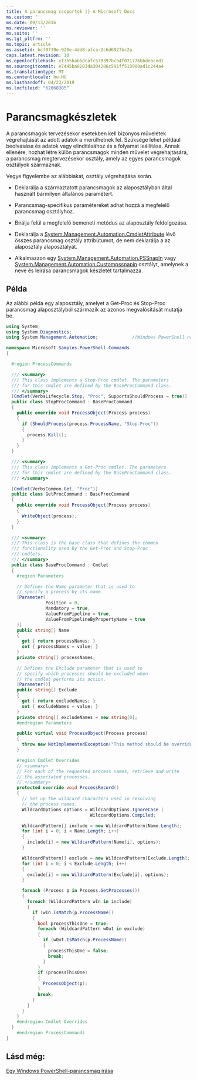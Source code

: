 ```yaml
---
title: A parancsmag csoportok |} A Microsoft Docs
ms.custom: ''
ms.date: 09/13/2016
ms.reviewer: ''
ms.suite: ''
ms.tgt_pltfrm: ''
ms.topic: article
ms.assetid: bcf0739e-920e-4dd8-afca-2c6d6927bc2a
caps.latest.revision: 10
ms.openlocfilehash: ef3b5bab5dcafc578397bcb4f071776bbdeaced1
ms.sourcegitcommit: e7445ba8203da304286c591ff513900ad1c244a4
ms.translationtype: MT
ms.contentlocale: hu-HU
ms.lasthandoff: 04/23/2019
ms.locfileid: "62068385"
---
```

# <a name="cmdlet-sets"></a>Parancsmagkészletek

A parancsmagok tervezésekor esetekben kell bizonyos műveletek végrehajtását az adott adatok a merülhetnek fel. Szüksége lehet például beolvasása és adatok vagy elindításához és a folyamat leállítása. Annak ellenére, hozhat létre külön parancsmagok minden művelet végrehajtására, a parancsmag megtervezésekor osztály, amely az egyes parancsmagok osztályok származnak.

Vegye figyelembe az alábbiakat, osztály végrehajtása során.

- Deklarálja a származtatott parancsmagok az alaposztályban által használt bármilyen általános paramétert.

- Parancsmag-specifikus paramétereket adhat hozzá a megfelelő parancsmag osztályhoz.

- Bírálja felül a megfelelő bemeneti metódus az alaposztály feldolgozása.

- Deklarálja a [System.Management.Automation.CmdletAttribute](/dotnet/api/System.Management.Automation.CmdletAttribute) lévő összes parancsmag osztály attribútumot, de nem deklarálja a az alaposztály alaposztályát.

- Alkalmazzon egy [System.Management.Automation.PSSnapIn](/dotnet/api/System.Management.Automation.PSSnapIn) vagy [System.Management.Automation.Custompssnapin](/dotnet/api/System.Management.Automation.CustomPSSnapIn) osztályt, amelynek a neve és leírása parancsmagok készletét tartalmazza.

## <a name="example"></a>Példa

Az alábbi példa egy alaposztály, amelyet a Get-Proc és Stop-Proc parancsmag alaposztályból származik az azonos megvalósítását mutatja be.

```csharp
using System;
using System.Diagnostics;
using System.Management.Automation;             //Windows PowerShell namespace.

namespace Microsoft.Samples.PowerShell.Commands
{

  #region ProcessCommands

  /// <summary>
  /// This class implements a Stop-Proc cmdlet. The parameters
  /// for this cmdlet are defined by the BaseProcCommand class.
  /// </summary>
  [Cmdlet(VerbsLifecycle.Stop, "Proc", SupportsShouldProcess = true)]
  public class StopProcCommand : BaseProcCommand
  {
    public override void ProcessObject(Process process)
    {
      if (ShouldProcess(process.ProcessName, "Stop-Proc"))
      {
        process.Kill();
      }
    }
  }

  /// <summary>
  /// This class implements a Get-Proc cmdlet. The parameters
  /// for this cmdlet are defined by the BaseProcCommand class.
  /// </summary>

  [Cmdlet(VerbsCommon.Get, "Proc")]
  public class GetProcCommand : BaseProcCommand
  {
    public override void ProcessObject(Process process)
    {
      WriteObject(process);
    }
  }

  /// <summary>
  /// This class is the base class that defines the common
  /// functionality used by the Get-Proc and Stop-Proc
  /// cmdlets.
  /// </summary>
  public class BaseProcCommand : Cmdlet
  {
    #region Parameters

    // Defines the Name parameter that is used to
    // specify a process by its name.
    [Parameter(
               Position = 0,
               Mandatory = true,
               ValueFromPipeline = true,
               ValueFromPipelineByPropertyName = true
    )]
    public string[] Name
    {
      get { return processNames; }
      set { processNames = value; }
    }
    private string[] processNames;

    // Defines the Exclude parameter that is used to
    // specify which processes should be excluded when
    // the cmdlet performs its action.
    [Parameter()]
    public string[] Exclude
    {
      get { return excludeNames; }
      set { excludeNames = value; }
    }
    private string[] excludeNames = new string[0];
    #endregion Parameters

    public virtual void ProcessObject(Process process)
    {
      throw new NotImplementedException("This method should be overridden.");
    }

    #region Cmdlet Overrides
    // <summary>
    // For each of the requested process names, retrieve and write
    // the associated processes.
    // </summary>
    protected override void ProcessRecord()
    {
      // Set up the wildcard characters used in resolving
      // the process names.
      WildcardOptions options = WildcardOptions.IgnoreCase |
                                WildcardOptions.Compiled;

      WildcardPattern[] include = new WildcardPattern[Name.Length];
      for (int i = 0; i < Name.Length; i++)
      {
        include[i] = new WildcardPattern(Name[i], options);
      }

      WildcardPattern[] exclude = new WildcardPattern[Exclude.Length];
      for (int i = 0; i < Exclude.Length; i++)
      {
        exclude[i] = new WildcardPattern(Exclude[i], options);
      }

      foreach (Process p in Process.GetProcesses())
      {
        foreach (WildcardPattern wIn in include)
        {
          if (wIn.IsMatch(p.ProcessName))
          {
            bool processThisOne = true;
            foreach (WildcardPattern wOut in exclude)
            {
              if (wOut.IsMatch(p.ProcessName))
              {
                processThisOne = false;
                break;
              }
            }
            if (processThisOne)
            {
              ProcessObject(p);
            }
            break;
          }
        }
      }
    }
    #endregion Cmdlet Overrides
  }
    #endregion ProcessCommands
}
```

## <a name="see-also"></a>Lásd még:

[Egy Windows PowerShell-parancsmag írása](./writing-a-windows-powershell-cmdlet.md)
